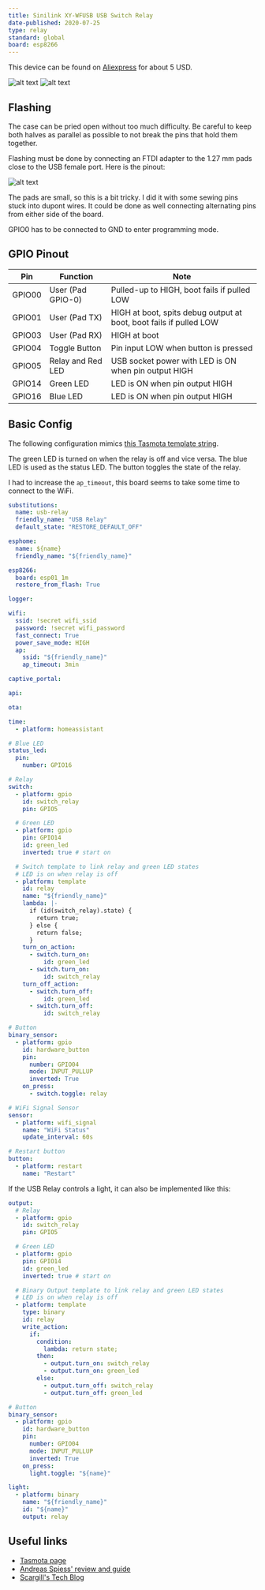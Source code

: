 ```yaml
---
title: Sinilink XY-WFUSB USB Switch Relay
date-published: 2020-07-25
type: relay
standard: global
board: esp8266
---
```


This device can be found on [Aliexpress](https://www.aliexpress.com/wholesale?SearchText=Sinilink+XY-WFUSB)
for about 5 USD.

![alt text](Sinilink.png "Product Image")
![alt text](Sinilink_bare.png "Bare PCB")

## Flashing

The case can be pried open without too much difficulty. Be careful to keep both
halves as parallel as possible to not break the pins that hold them together.

Flashing must be done by connecting an FTDI adapter to the 1.27 mm pads close to the
USB female port. Here is the pinout:

![alt text](wfusb_pinout.jpg "Pinout")

The pads are small, so this is a bit tricky. I did it with some sewing pins stuck
into dupont wires. It could be done as well connecting alternating pins from either
side of the board.

GPIO0 has to be connected to GND to enter programming mode.

## GPIO Pinout

| Pin    | Function          | Note                                                               |
| ------ | ----------------- | ------------------------------------------------------------------ |
| GPIO00 | User (Pad GPIO-0) | Pulled-up to HIGH, boot fails if pulled LOW                        |
| GPIO01 | User (Pad TX)     | HIGH at boot, spits debug output at boot, boot fails if pulled LOW |
| GPIO03 | User (Pad RX)     | HIGH at boot                                                       |
| GPIO04 | Toggle Button     | Pin input LOW when button is pressed                               |
| GPIO05 | Relay and Red LED | USB socket power with LED is ON when pin output HIGH               |
| GPIO14 | Green LED         | LED is ON when pin output HIGH                                     |
| GPIO16 | Blue LED          | LED is ON when pin output HIGH                                     |

## Basic Config

The following configuration mimics [this Tasmota template string](https://templates.blakadder.com/sinilink_XY-WFUSB.html).

The green LED is turned on when the relay is off and vice versa. The blue LED
is used as the status LED. The button toggles the state of the relay.

I had to increase the `ap_timeout`, this board seems to take some time to connect to the WiFi.

```yaml
substitutions:
  name: usb-relay
  friendly_name: "USB Relay"
  default_state: "RESTORE_DEFAULT_OFF"

esphome:
  name: ${name}
  friendly_name: "${friendly_name}"

esp8266:
  board: esp01_1m
  restore_from_flash: True

logger:

wifi:
  ssid: !secret wifi_ssid
  password: !secret wifi_password
  fast_connect: True
  power_save_mode: HIGH
  ap:
    ssid: "${friendly_name}"
    ap_timeout: 3min

captive_portal:

api:

ota:

time:
  - platform: homeassistant

# Blue LED
status_led:
  pin:
    number: GPIO16

# Relay
switch:
  - platform: gpio
    id: switch_relay
    pin: GPIO5

  # Green LED
  - platform: gpio
    pin: GPIO14
    id: green_led
    inverted: true # start on

  # Switch template to link relay and green LED states
  # LED is on when relay is off
  - platform: template
    id: relay
    name: "${friendly_name}"
    lambda: |-
      if (id(switch_relay).state) {
        return true;
      } else {
        return false;
      }
    turn_on_action:
      - switch.turn_on:
          id: green_led
      - switch.turn_on:
          id: switch_relay
    turn_off_action:
      - switch.turn_off:
          id: green_led
      - switch.turn_off:
          id: switch_relay

# Button
binary_sensor:
  - platform: gpio
    id: hardware_button
    pin:
      number: GPIO04
      mode: INPUT_PULLUP
      inverted: True
    on_press:
      - switch.toggle: relay

# WiFi Signal Sensor
sensor:
  - platform: wifi_signal
    name: "WiFi Status"
    update_interval: 60s

# Restart button
button:
  - platform: restart
    name: "Restart"
```

If the USB Relay controls a light, it can also be implemented like this:

```yaml
output:
  # Relay
  - platform: gpio
    id: switch_relay
    pin: GPIO5

  # Green LED
  - platform: gpio
    pin: GPIO14
    id: green_led
    inverted: true # start on

  # Binary Output template to link relay and green LED states
  # LED is on when relay is off
  - platform: template
    type: binary
    id: relay
    write_action:
      if:
        condition:
          lambda: return state;
        then:
          - output.turn_on: switch_relay
          - output.turn_on: green_led
        else:
          - output.turn_off: switch_relay
          - output.turn_off: green_led

# Button
binary_sensor:
  - platform: gpio
    id: hardware_button
    pin:
      number: GPIO04
      mode: INPUT_PULLUP
      inverted: True
    on_press:
      light.toggle: "${name}"

light:
  - platform: binary
    name: "${friendly_name}"
    id: "${name}"
    output: relay
```

## Useful links

- [Tasmota page](https://templates.blakadder.com/sinilink_XY-WFUSB.html)
- [Andreas Spiess' review and guide](https://www.youtube.com/watch?v=lrHhn2AVzSA)
- [Scargill's Tech Blog](https://tech.scargill.net/aliexpress-sinilink-wifi-usb-controller/)
